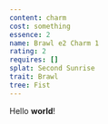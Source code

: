 ```yaml
---
content: charm
cost: something
essence: 2
name: Brawl e2 Charm 1
rating: 2
requires: []
splat: Second Sunrise
trait: Brawl
tree: Fist
---
```


Hello **world**!
